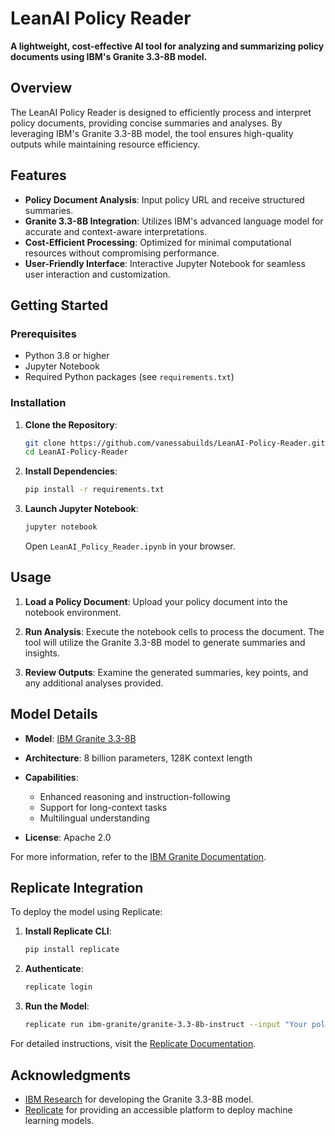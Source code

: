 # LeanAI Policy Reader

**A lightweight, cost-effective AI tool for analyzing and summarizing policy documents using IBM's Granite 3.3-8B model.**

## Overview

The LeanAI Policy Reader is designed to efficiently process and interpret policy documents, providing concise summaries and analyses. By leveraging IBM's Granite 3.3-8B model, the tool ensures high-quality outputs while maintaining resource efficiency.

## Features

* **Policy Document Analysis**: Input policy URL and receive structured summaries.
* **Granite 3.3-8B Integration**: Utilizes IBM's advanced language model for accurate and context-aware interpretations.
* **Cost-Efficient Processing**: Optimized for minimal computational resources without compromising performance.
* **User-Friendly Interface**: Interactive Jupyter Notebook for seamless user interaction and customization.

## Getting Started

### Prerequisites

* Python 3.8 or higher
* Jupyter Notebook
* Required Python packages (see `requirements.txt`)

### Installation

1. **Clone the Repository**:

   ```bash
   git clone https://github.com/vanessabuilds/LeanAI-Policy-Reader.git
   cd LeanAI-Policy-Reader
   ```

2. **Install Dependencies**:

   ```bash
   pip install -r requirements.txt
   ```

3. **Launch Jupyter Notebook**:

   ```bash
   jupyter notebook
   ```

   Open `LeanAI_Policy_Reader.ipynb` in your browser.

## Usage

1. **Load a Policy Document**: Upload your policy document into the notebook environment.

2. **Run Analysis**: Execute the notebook cells to process the document. The tool will utilize the Granite 3.3-8B model to generate summaries and insights.

3. **Review Outputs**: Examine the generated summaries, key points, and any additional analyses provided.

## Model Details

* **Model**: [IBM Granite 3.3-8B](https://huggingface.co/ibm-granite/granite-3.3-8b-instruct)
* **Architecture**: 8 billion parameters, 128K context length
* **Capabilities**:

  * Enhanced reasoning and instruction-following
  * Support for long-context tasks
  * Multilingual understanding
* **License**: Apache 2.0

For more information, refer to the [IBM Granite Documentation](https://www.ibm.com/granite/docs/).

## Replicate Integration

To deploy the model using Replicate:

1. **Install Replicate CLI**:

   ```bash
   pip install replicate
   ```

2. **Authenticate**:

   ```bash
   replicate login
   ```

3. **Run the Model**:

   ```bash
   replicate run ibm-granite/granite-3.3-8b-instruct --input "Your policy text here."
   ```

For detailed instructions, visit the [Replicate Documentation](https://replicate.com/docs).


## Acknowledgments

* [IBM Research](https://www.ibm.com/research) for developing the Granite 3.3-8B model.
* [Replicate](https://replicate.com/) for providing an accessible platform to deploy machine learning models.

